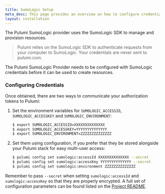```yaml
---
title: SumoLogic Setup
meta_desc: This page provides an overview on how to configure credentials for the Pulumi SumoLogic Provider.
layout: installation
---
```


The Pulumi SumoLogic provider uses the SumoLogic SDK to manage and provision resources.

> Pulumi relies on the SumoLogic SDK to authenticate requests from your computer to SumoLogic. Your credentials are never sent
> to pulumi.com.

The Pulumi SumoLogic Provider needs to be configured with SumoLogic credentials
before it can be used to create resources.

### Configuring Credentials

Once obtained, there are two ways to communicate your authorization tokens to Pulumi:

1. Set the environment variables for `SUMOLOGIC_ACCESSID`, `SUMOLOGIC_ACCESSKEY` and `SUMOLOGIC_ENVIRONMENT`:

    ```bash
    $ export SUMOLOGIC_ACCESSID=XXXXXXXXXXXXXX
    $ export SUMOLOGIC_ACCESSKEY=YYYYYYYYYYYYYY
    $ export SUMOLOGIC_ENVIRONMENT=ZZZZZZZZZZZZZZ
    ```

2. Set them using configuration, if you prefer that they be stored alongside your Pulumi stack for easy multi-user access:

    ```bash
    $ pulumi config set sumologic:accessId XXXXXXXXXXXXXX --secret
    $ pulumi config set sumologic:accessKey YYYYYYYYYYYYYY --secret
    $ pulumi config set sumologic:environment ZZZZZZZZZZZZZZ
    ```

Remember to pass `--secret` when setting `sumologic:accessId` and `sumologic:accessKey` so that they are properly encrypted. A full set of configuration parameters
can be found listed on the [Project README](https://github.com/pulumi/pulumi-sumologic/blob/master/README.md).
